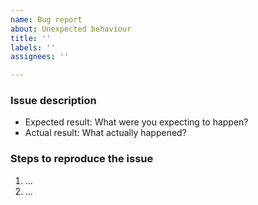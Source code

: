 ```yaml
---
name: Bug report
about: Unexpected behaviour
title: ''
labels: ''
assignees: ''

---
```


### Issue description

- Expected result: What were you expecting to happen?
- Actual result: What actually happened?

### Steps to reproduce the issue

1. ...
2. ...
